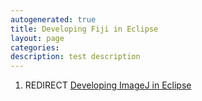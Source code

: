 ```yaml
---
autogenerated: true
title: Developing Fiji in Eclipse
layout: page
categories: 
description: test description
---
```


1.  REDIRECT [Developing ImageJ in Eclipse](Developing_ImageJ_in_Eclipse)
